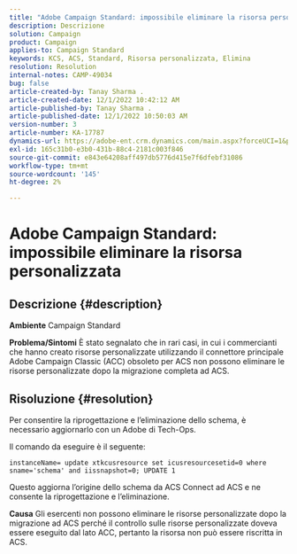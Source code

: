 ```yaml
---
title: "Adobe Campaign Standard: impossibile eliminare la risorsa personalizzata"
description: Descrizione
solution: Campaign
product: Campaign
applies-to: Campaign Standard
keywords: KCS, ACS, Standard, Risorsa personalizzata, Elimina
resolution: Resolution
internal-notes: CAMP-49034
bug: false
article-created-by: Tanay Sharma .
article-created-date: 12/1/2022 10:42:12 AM
article-published-by: Tanay Sharma .
article-published-date: 12/1/2022 10:50:03 AM
version-number: 3
article-number: KA-17787
dynamics-url: https://adobe-ent.crm.dynamics.com/main.aspx?forceUCI=1&pagetype=entityrecord&etn=knowledgearticle&id=45b12fca-6471-ed11-9562-6045bd006239
exl-id: 165c31b0-e3b0-431b-88c4-2181c003f846
source-git-commit: e843e64208aff497db5776d415e7f6dfebf31086
workflow-type: tm+mt
source-wordcount: '145'
ht-degree: 2%

---
```


# Adobe Campaign Standard: impossibile eliminare la risorsa personalizzata

## Descrizione {#description}

<b>Ambiente</b>
Campaign Standard


<b>Problema/Sintomi</b>
È stato segnalato che in rari casi, in cui i commercianti che hanno creato risorse personalizzate utilizzando il connettore principale Adobe Campaign Classic (ACC) obsoleto per ACS non possono eliminare le risorse personalizzate dopo la migrazione completa ad ACS.


## Risoluzione {#resolution}


Per consentire la riprogettazione e l’eliminazione dello schema, è necessario aggiornarlo con un Adobe di Tech-Ops.

Il comando da eseguire è il seguente:

`instanceName= update xtkcusresource set icusresourcesetid=0 where sname='schema' and iissnapshot=0; UPDATE 1`

Questo aggiorna l’origine dello schema da ACS Connect ad ACS e ne consente la riprogettazione e l’eliminazione.


<b>Causa</b>
Gli esercenti non possono eliminare le risorse personalizzate dopo la migrazione ad ACS perché il controllo sulle risorse personalizzate doveva essere eseguito dal lato ACC, pertanto la risorsa non può essere riscritta in ACS.
